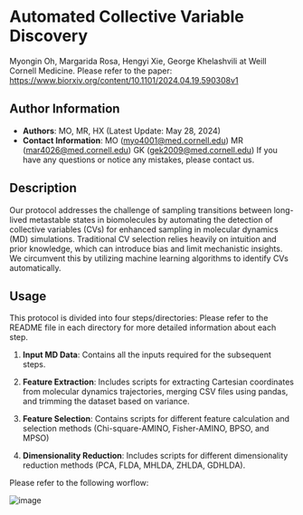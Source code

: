 # Automated Collective Variable Discovery 
Myongin Oh, Margarida Rosa, Hengyi Xie, George Khelashvili at Weill Cornell Medicine. 
Please refer to the paper: https://www.biorxiv.org/content/10.1101/2024.04.19.590308v1 

## Author Information
- **Authors**: MO, MR, HX (Latest Update: May 28, 2024) 
- **Contact Information**: MO (myo4001@med.cornell.edu) MR (mar4026@med.cornell.edu) GK (gek2009@med.cornell.edu) 
If you have any questions or notice any mistakes, please contact us.

## Description
Our protocol addresses the challenge of sampling transitions between long-lived metastable states in biomolecules by automating the detection of collective variables (CVs) for enhanced sampling in molecular dynamics (MD) simulations. Traditional CV selection relies heavily on intuition and prior knowledge, which can introduce bias and limit mechanistic insights. We circumvent this by utilizing machine learning algorithms to identify CVs automatically.

## Usage
This protocol is divided into four steps/directories: Please refer to the README file in each directory for more detailed information about each step.

1. **Input MD Data**: Contains all the inputs required for the subsequent steps.

2. **Feature Extraction**: Includes scripts for extracting Cartesian coordinates from molecular dynamics trajectories, merging CSV files using pandas, and trimming the dataset based on variance.

3. **Feature Selection**: Contains scripts for different feature calculation and selection methods (Chi-square-AMINO, Fisher-AMINO, BPSO, and MPSO)

4. **Dimensionality Reduction**: Includes scripts for different dimensionality reduction methods (PCA, FLDA, MHLDA, ZHLDA, GDHLDA).

Please refer to the following worflow:

![image](https://github.com/KhelashviliLab/Automated-CV-Design/assets/99993156/5d7eeaf7-aedb-42a9-b2a6-a34d79b34732)
